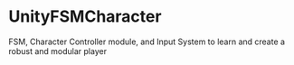 # UnityFSMCharacter
FSM, Character Controller module, and Input System to learn and create a robust and modular player
